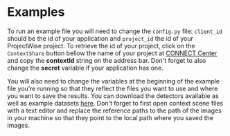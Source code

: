 # Examples

To run an example file you will need to change the `config.py` file: `client_id` should be the id of your application and `project_id` the id of your ProjectWise project. To retrieve the id of your project, click on the `ContextShare` button bellow the name of your project at [CONNECT Center](https://connect.bentley.com/) and copy the **contextId** string on the address bar. Don't forget to also change the **secret** variable if your application has one.

You will also need to change the variables at the beginning of the example file you’re running so that they reflect the files you want to use and where you want to save the results. You can download the detectors available as well as example datasets [here](https://communities.bentley.com/products/3d_imaging_and_point_cloud_software/w/wiki/54656/context-insights-detectors-download-page). Don't forget to first open context scene files with a text editor and replace the reference paths to the path of the images in your machine so that they point to the local path where you saved the images.
